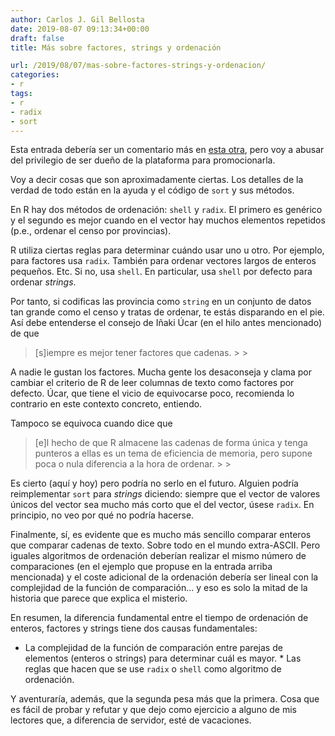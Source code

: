 ```yaml
---
author: Carlos J. Gil Bellosta
date: 2019-08-07 09:13:34+00:00
draft: false
title: Más sobre factores, strings y ordenación

url: /2019/08/07/mas-sobre-factores-strings-y-ordenacion/
categories:
- r
tags:
- r
- radix
- sort
---
```





Esta entrada debería ser un comentario más en [esta otra](https://www.datanalytics.com/2019/08/05/dplyr-parece-que-prefiere-los-factores/#comments), pero voy a abusar del privilegio de ser dueño de la plataforma para promocionarla.







Voy a decir cosas que son aproximadamente ciertas. Los detalles de la verdad de todo están en la ayuda y el código de `sort` y sus métodos.







En R hay dos métodos de ordenación: `shell` y `radix`. El primero es genérico y el segundo es mejor cuando en el vector hay muchos elementos repetidos (p.e., ordenar el censo por provincias).







R utiliza ciertas reglas para determinar cuándo usar uno u otro. Por ejemplo, para factores usa `radix`. También para ordenar vectores largos de enteros pequeños. Etc. Si no, usa `shell`. En particular, usa `shell` por defecto para ordenar _strings_.







Por tanto, si codificas las provincia como `string` en un conjunto de datos tan grande como el censo y tratas de ordenar, te estás disparando en el pie. Así debe entenderse el consejo de Iñaki Úcar (en el hilo antes mencionado) de que







<blockquote>[s]iempre es mejor tener factores que cadenas.
>
> </blockquote>







A nadie le gustan los factores. Mucha gente los desaconseja y clama por cambiar el criterio de R de leer columnas de texto como factores por defecto. Úcar, que tiene el vicio de equivocarse poco, recomienda lo contrario en este contexto concreto, entiendo.







Tampoco se equivoca cuando dice que







<blockquote>[e]l hecho de que R almacene las cadenas de forma única y tenga punteros a ellas es un tema de eficiencia de memoria, pero supone poca o nula diferencia a la hora de ordenar.
>
> </blockquote>







Es cierto (aquí y hoy) pero podría no serlo en el futuro. Alguien podría reimplementar `sort` para _strings_ diciendo: siempre que el vector de valores únicos del vector sea mucho más corto que el del vector, úsese `radix`. En principio, no veo por qué no podría hacerse.







Finalmente, sí, es evidente que es mucho más sencillo comparar enteros que comparar cadenas de texto. Sobre todo en el mundo extra-ASCII. Pero iguales algoritmos de ordenación deberían realizar el mismo número de comparaciones (en el ejemplo que propuse en la entrada arriba mencionada) y el coste adicional de la ordenación debería ser lineal con la complejidad de la función de comparación... y eso es solo la mitad de la historia que parece que explica el misterio.







En resumen, la diferencia fundamental entre el tiempo de ordenación de enteros, factores y strings tiene dos causas fundamentales:





  * La complejidad de la función de comparación entre parejas de elementos (enteros o strings) para determinar cuál es mayor.  * Las reglas que hacen que se use `radix` o `shell` como algoritmo de ordenación.





Y aventuraría, además, que la segunda pesa más que la primera. Cosa que es fácil de probar y refutar y que dejo como ejercicio a alguno de mis lectores que, a diferencia de servidor, esté de vacaciones.



